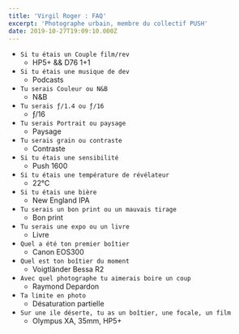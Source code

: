 ```yaml
---
title: 'Virgil Roger : FAQ'
excerpt: 'Photographe urbain, membre du collectif PUSH'
date: 2019-10-27T19:09:10.000Z
---
```


* ```Si tu étais un Couple film/rev```
  * HP5+ && D76 1+1
* ```Si tu étais une musique de dev```
  * Podcasts
* ```Tu serais Couleur ou N&B```
  * N&B
* ```Tu serais ƒ/1.4 ou ƒ/16```
  * ƒ/16
* ```Tu serais Portrait ou paysage```
  * Paysage
* ```Tu serais grain ou contraste```
  * Contraste
* ```Si tu étais une sensibilité```
  * Push 1600
* ```Si tu étais une température de révélateur```
  * 22°C
* ```Si tu étais une bière```
  * New England IPA
* ```Tu serais un bon print ou un mauvais tirage```
  * Bon print
* ```Tu serais une expo ou un livre```
  * Livre
* ```Quel a été ton premier boîtier```
  * Canon EOS300
* ```Quel est ton boîtier du moment```
  * Voigtländer Bessa R2
* ```Avec quel photographe tu aimerais boire un coup```
  * Raymond Depardon
* ```Ta limite en photo```
  * Désaturation partielle
* ```Sur une ile déserte, tu as un boîtier, une focale, un film```
  * Olympus XA, 35mm, HP5+
